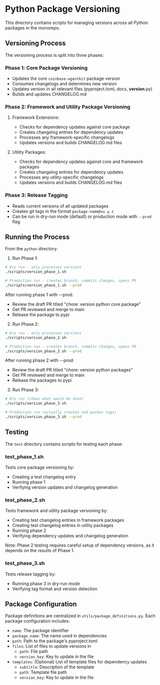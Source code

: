 # Python Package Versioning

This directory contains scripts for managing versions across all Python packages in the monorepo.

## Versioning Process

The versioning process is split into three phases:
### Phase 1: Core Package Versioning
- Updates the core `coinbase-agentkit` package version
- Consumes changelogs and determines new version
- Updates version in all relevant files (pyproject.toml, docs, __version__.py)
- Builds and updates CHANGELOG.md

### Phase 2: Framework and Utility Package Versioning
1. Framework Extensions:
   - Checks for dependency updates against core package
   - Creates changelog entries for dependency updates
   - Processes any framework-specific changelogs
   - Updates versions and builds CHANGELOG.md files

2. Utility Packages:
   - Checks for dependency updates against core and framework packages
   - Creates changelog entries for dependency updates
   - Processes any utility-specific changelogs
   - Updates versions and builds CHANGELOG.md files

### Phase 3: Release Tagging
- Reads current versions of all updated packages
- Creates git tags in the format `package-name@vx.y.z`
- Can be run in dry-run mode (default) or production mode with `--prod` flag

## Running the Process

From the `python` directory:

1. Run Phase 1:
```bash
# Dry run - only processes versions
./scripts/version_phase_1.sh

# Production run - creates branch, commits changes, opens PR
./scripts/version_phase_1.sh --prod
```

After running phase 1 with --prod:
* Review the draft PR titled "chore: version python core package"
* Get PR reviewed and merge to main
* Release the package to pypi

2. Run Phase 2:
```bash
# Dry run - only processes versions
./scripts/version_phase_2.sh

# Production run - creates branch, commits changes, opens PR
./scripts/version_phase_2.sh --prod
```

After running phase 2 with --prod:
* Review the draft PR titled "chore: version python packages"
* Get PR reviewed and merge to main
* Release the packages to pypi

3. Run Phase 3:
```bash
# Dry run (shows what would be done)
./scripts/version_phase_3.sh

# Production run (actually creates and pushes tags)
./scripts/version_phase_3.sh --prod
```

## Testing

The `test` directory contains scripts for testing each phase:

### test_phase_1.sh
Tests core package versioning by:
- Creating a test changelog entry
- Running phase 1
- Verifying version updates and changelog generation

### test_phase_2.sh
Tests framework and utility package versioning by:
- Creating test changelog entries in framework packages
- Creating test changelog entries in utility packages
- Running phase 2
- Verifying dependency updates and changelog generation

Note: Phase 2 testing requires careful setup of dependency versions, as it depends on the results of Phase 1.

### test_phase_3.sh
Tests release tagging by:
- Running phase 3 in dry-run mode
- Verifying tag format and version detection

## Package Configuration

Package definitions are centralized in `utils/package_definitions.py`. Each package configuration includes:

- `name`: The package identifier
- `package_name`: The name used in dependencies
- `path`: Path to the package's pyproject.toml
- `files`: List of files to update versions in
  - `path`: File path
  - `version_key`: Key to update in the file
- `templates`: (Optional) List of template files for dependency updates
  - `subtitle`: Description of the template
  - `path`: Template file path
  - `version_key`: Key to update in the file
